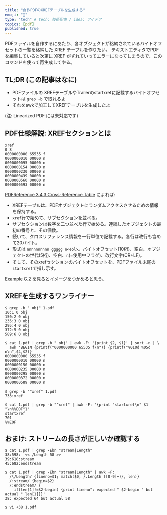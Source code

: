 ```yaml
---
title: "自作PDFのXREFテーブルを生成する"
emoji: "📑"
type: "tech" # tech: 技術記事 / idea: アイデア
topics: [pdf]
published: true
---
```


PDFファイルを自作するにあたり、各オブジェクトが格納されているバイトオフセットの一覧を格納した XREF テーブルを作りたい。
テキストエディタでPDFを編集していると次第に XREF がずれていってエラーになってしまうので、このコマンドを使って再生成してやる。

## TL;DR (この記事はなに)

- PDFファイルの XREFテーブルやTrailerのstartxrefに記載するバイトオフセットは `grep -b` で取れるよ
- それをawkで加工してXREFテーブルを生成したよ

(注: Linearized PDF には未対応です)

## PDF仕様解説: XREFセクションとは

```pdf:XREFセクションの例
xref
0 8
0000000000 65535 f
0000000010 00000 n
0000000095 00000 n
0000000154 00000 n
0000000230 00000 n
0000000439 00000 n
0000000560 00000 n
0000000593 00000 n
```

[PDFReference 3.4.3 Cross-Reference Table](https://www.adobe.com/content/dam/acom/en/devnet/pdf/pdfs/pdf_reference_archives/PDFReference.pdf#page=84) によれば:

- XREFテーブルは、PDFオブジェクトにランダムアクセスさせるための情報を保持する。
- `xref`行で始めて、サブセクションを並べる。
- サブセクションは数字を二つ並べた行で始める。連続したオブジェクトの最初の番号と、その個数。
- 続いて、クロスリファレンス情報を一行単位で記載する。各行は改行も含めて20バイト。
- 形式は `nnnnnnnnnn ggggg n<eol>`。バイトオフセット(10桁)、空白、オブジェクトの世代(5桁)、空白、`n`(=使用中フラグ)、改行文字(CR+LF)。
- そして、そのxrefセクションのバイトオフセットを、PDFファイル末尾の`startxref`で指し示す。

[Example G.2](https://www.adobe.com/content/dam/acom/en/devnet/pdf/pdfs/pdf_reference_archives/PDFReference.pdf#page=780) を見るとイメージをつかめると思う。

## XREFを生成するワンライナー

```shell-session
$ grep -b " obj" 1.pdf
10:1 0 obj
150:2 0 obj
235:3 0 obj
295:4 0 obj
372:5 0 obj
589:6 0 obj

$ cat 1.pdf | grep -b " obj" | awk -F: '{print $2, $1}' | sort -n | \
  awk 'BEGIN {printf("0000000000 65535 f\n")} {printf("%010d %05d n\n",$4,$2)}'
0000000000 65535 f
0000000010 00000 n
0000000150 00000 n
0000000235 00000 n
0000000295 00000 n
0000000372 00000 n
0000000589 00000 n

$ grep -b "^xref" 1.pdf
733:xref

$ cat 1.pdf | grep -b "^xref" | awk -F: '{print "startxref\n" $1 "\n%%EOF"}'
startxref
701
%%EOF
```

## おまけ: ストリームの長さが正しいか確認する

```shell-session
$ cat 1.pdf | grep -Ebn "stream|Length"
38:598:  << /Length 58 >>
39:618:stream
45:682:endstream

$ cat 1.pdf | grep -Ebn "stream|Length" | awk -F: '
  /\/Length/ {lineno=$1; match($0, /.Length ([0-9]+)/, len)}
  /:stream/ {begin=$2}
  /:endstream/ {
    if(len[1]!=$2-begin) {print lineno": expected " $2-begin " but actual " len[1]}}'
38: expected 64 but actual 58

$ vi +38 1.pdf
```